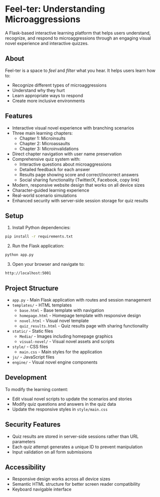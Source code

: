 # Feel-ter: Understanding Microaggressions

A Flask-based interactive learning platform that helps users understand, recognize, and respond to microaggressions through an engaging visual novel experience and interactive quizzes.

## About

Feel-ter is a space to *feel* and *filter* what you hear. It helps users learn how to:
- Recognize different types of microaggressions
- Understand why they hurt
- Learn appropriate ways to respond
- Create more inclusive environments

## Features

- Interactive visual novel experience with branching scenarios
- Three main learning chapters:
  - Chapter 1: Microinsults
  - Chapter 2: Microassaults
  - Chapter 3: Microinvalidations
- Direct chapter navigation with user name preservation
- Comprehensive quiz system with:
  - Interactive questions about microaggressions
  - Detailed feedback for each answer
  - Results page showing score and correct/incorrect answers
  - Social sharing functionality (Twitter/X, Facebook, copy link)
- Modern, responsive website design that works on all device sizes
- Character-guided learning experience
- Real-world scenario simulations
- Enhanced security with server-side session storage for quiz results

## Setup

1. Install Python dependencies:
```bash
pip install -r requirements.txt
```

2. Run the Flask application:
```bash
python app.py
```

3. Open your browser and navigate to:
```
http://localhost:5001
```

## Project Structure

- `app.py` - Main Flask application with routes and session management
- `templates/` - HTML templates
  - `base.html` - Base template with navigation
  - `homepage.html` - Homepage template with responsive design
  - `novel.html` - Visual novel template
  - `quiz_results.html` - Quiz results page with sharing functionality
- `static/` - Static files
  - `Media/` - Images including homepage graphics
  - `visual-novel/` - Visual novel assets and scripts
- `style/` - CSS files
  - `main.css` - Main styles for the application
- `js/` - JavaScript files
- `engine/` - Visual novel engine components

## Development

To modify the learning content:
- Edit visual novel scripts to update the scenarios and stories
- Modify quiz questions and answers in the quiz data
- Update the responsive styles in `style/main.css`

## Security Features

- Quiz results are stored in server-side sessions rather than URL parameters
- Each quiz attempt generates a unique ID to prevent manipulation
- Input validation on all form submissions

## Accessibility

- Responsive design works across all device sizes
- Semantic HTML structure for better screen reader compatibility
- Keyboard navigable interface 